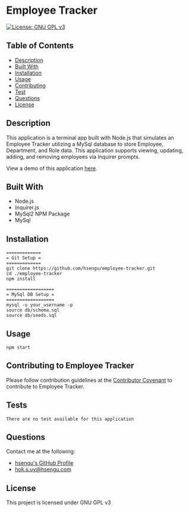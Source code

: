 # Employee Tracker
[![License: GNU GPL v3](https://img.shields.io/badge/License-GNU%20GPL%20v3-blue.svg)](https://www.gnu.org/licenses/gpl-3.0)

## Table of Contents
* [Description](#description)
* [Built With](#built-with)
* [Installation](#installation)
* [Usage](#usage)
* [Contributing](#contributing-to-employee-tracker)
* [Test](#test)
* [Questions](#questions)
* [License](#license)

## Description
This application is a terminal app built with Node.js that simulates an Employee Tracker utilizing a MySql database to store Employee, Department, and Role data. This application supports viewing, updating, adding, and removing employees via Inquirer prompts.

View a demo of this application [here](https://drive.google.com/file/d/1fB4lciQlMXwRu59KTE_PvWRq_VdOQ22h/view?usp=sharing).

## Built With
- Node.js
- Inquirer.js
- MySql2 NPM Package
- MySql

## Installation
    =============
    = Git Setup =
    =============
	git clone https://github.com/hsengu/employee-tracker.git
	cd ./employee-tracker
	npm install

    ==================
    = MySql DB Setup =
    ==================
    mysql -u your_username -p
    source db/schema.sql
    source db/seeds.sql


## Usage
	npm start

## Contributing to Employee Tracker
Please follow contribution guidelines at the [Contributor Covenant](https://www.contributor-covenant.org/version/2/1/code_of_conduct/) to contribute to Employee Tracker.

## Tests
    There are no test available for this application

## Questions
Contact me at the following:
- [hsengu's GitHub Profile](https://github.com/hsengu)
- hok.s.uy@hsengu.com

## License
This project is licensed under GNU GPL v3
